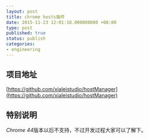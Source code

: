 ```yaml
---
layout: post
title: chrome hosts插件
date: 2015-11-23 12:01:18.000000000 +08:00
type: post
published: true
status: publish
categories:
- engineering
---
```

## 项目地址
[https://github.com/xialeistudio/hostManager](https://github.com/xialeistudio/hostManager)
## 特别说明
*Chrome 44*版本以后不支持，不过开发过程大家可以了解下。